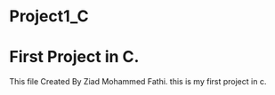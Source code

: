 # Project1_C
<h1>First Project in C.</h1> 
This file Created By Ziad Mohammed Fathi.
this is my first project in c.
